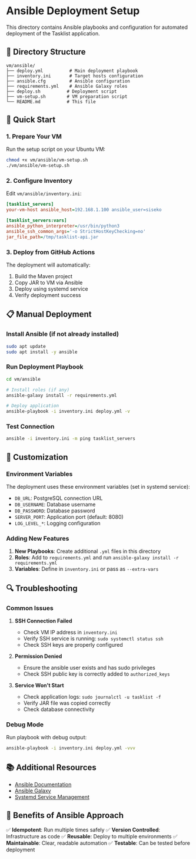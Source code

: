 # Ansible Deployment Setup

This directory contains Ansible playbooks and configuration for automated deployment of the Tasklist application.

## 📁 Directory Structure

```
vm/ansible/
├── deploy.yml          # Main deployment playbook
├── inventory.ini       # Target hosts configuration
├── ansible.cfg         # Ansible configuration
├── requirements.yml    # Ansible Galaxy roles
├── deploy.sh          # Deployment script
├── vm-setup.sh        # VM preparation script
└── README.md          # This file
```

## 🚀 Quick Start

### 1. Prepare Your VM

Run the setup script on your Ubuntu VM:

```bash
chmod +x vm/ansible/vm-setup.sh
./vm/ansible/vm-setup.sh
```

### 2. Configure Inventory

Edit `vm/ansible/inventory.ini`:

```ini
[tasklist_servers]
your-vm-host ansible_host=192.168.1.100 ansible_user=siseko

[tasklist_servers:vars]
ansible_python_interpreter=/usr/bin/python3
ansible_ssh_common_args='-o StrictHostKeyChecking=no'
jar_file_path=/tmp/tasklist-api.jar
```

### 3. Deploy from GitHub Actions

The deployment will automatically:
1. Build the Maven project
2. Copy JAR to VM via Ansible
3. Deploy using systemd service
4. Verify deployment success

## 📋 Manual Deployment

### Install Ansible (if not already installed)

```bash
sudo apt update
sudo apt install -y ansible
```

### Run Deployment Playbook

```bash
cd vm/ansible

# Install roles (if any)
ansible-galaxy install -r requirements.yml

# Deploy application
ansible-playbook -i inventory.ini deploy.yml -v
```

### Test Connection

```bash
ansible -i inventory.ini -m ping tasklist_servers
```

## 🔧 Customization

### Environment Variables

The deployment uses these environment variables (set in systemd service):

- `DB_URL`: PostgreSQL connection URL
- `DB_USERNAME`: Database username
- `DB_PASSWORD`: Database password
- `SERVER_PORT`: Application port (default: 8080)
- `LOG_LEVEL_*`: Logging configuration

### Adding New Features

1. **New Playbooks**: Create additional `.yml` files in this directory
2. **Roles**: Add to `requirements.yml` and run `ansible-galaxy install -r requirements.yml`
3. **Variables**: Define in `inventory.ini` or pass as `--extra-vars`

## 🔍 Troubleshooting

### Common Issues

1. **SSH Connection Failed**
   - Check VM IP address in `inventory.ini`
   - Verify SSH service is running: `sudo systemctl status ssh`
   - Check SSH keys are properly configured

2. **Permission Denied**
   - Ensure the ansible user exists and has sudo privileges
   - Check SSH public key is correctly added to `authorized_keys`

3. **Service Won't Start**
   - Check application logs: `sudo journalctl -u tasklist -f`
   - Verify JAR file was copied correctly
   - Check database connectivity

### Debug Mode

Run playbook with debug output:

```bash
ansible-playbook -i inventory.ini deploy.yml -vvv
```

## 📚 Additional Resources

- [Ansible Documentation](https://docs.ansible.com/)
- [Ansible Galaxy](https://galaxy.ansible.com/)
- [Systemd Service Management](https://www.freedesktop.org/software/systemd/man/systemd.service.html)

## 🎯 Benefits of Ansible Approach

✅ **Idempotent**: Run multiple times safely
✅ **Version Controlled**: Infrastructure as code
✅ **Reusable**: Deploy to multiple environments
✅ **Maintainable**: Clear, readable automation
✅ **Testable**: Can be tested before deployment
